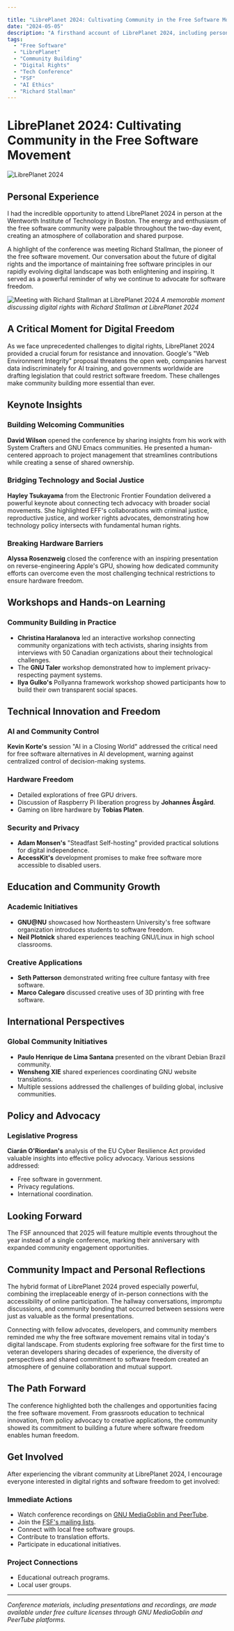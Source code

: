 ```yaml
---

title: "LibrePlanet 2024: Cultivating Community in the Free Software Movement"
date: "2024-05-05"
description: "A firsthand account of LibrePlanet 2024, including personal experiences and key moments from the FSF's annual conference on free software and digital rights."
tags: 
  - "Free Software"
  - "LibrePlanet"
  - "Community Building"
  - "Digital Rights"
  - "Tech Conference"
  - "FSF"
  - "AI Ethics"
  - "Richard Stallman"
---
```


# LibrePlanet 2024: Cultivating Community in the Free Software Movement

![LibrePlanet 2024](https://github.com/user-attachments/assets/01f7e077-75f4-4971-9540-aeab85cfc982)

## Personal Experience

I had the incredible opportunity to attend LibrePlanet 2024 in person at the Wentworth Institute of Technology in Boston. The energy and enthusiasm of the free software community were palpable throughout the two-day event, creating an atmosphere of collaboration and shared purpose.

A highlight of the conference was meeting Richard Stallman, the pioneer of the free software movement. Our conversation about the future of digital rights and the importance of maintaining free software principles in our rapidly evolving digital landscape was both enlightening and inspiring. It served as a powerful reminder of why we continue to advocate for software freedom.

![Meeting with Richard Stallman at LibrePlanet 2024](https://github.com/user-attachments/assets/2b0e72f3-4818-415f-b4a4-ee50cd3f830d)
*A memorable moment discussing digital rights with Richard Stallman at LibrePlanet 2024*

## A Critical Moment for Digital Freedom

As we face unprecedented challenges to digital rights, LibrePlanet 2024 provided a crucial forum for resistance and innovation. Google's "Web Environment Integrity" proposal threatens the open web, companies harvest data indiscriminately for AI training, and governments worldwide are drafting legislation that could restrict software freedom. These challenges make community building more essential than ever.

## Keynote Insights

### Building Welcoming Communities

**David Wilson** opened the conference by sharing insights from his work with System Crafters and GNU Emacs communities. He presented a human-centered approach to project management that streamlines contributions while creating a sense of shared ownership.

### Bridging Technology and Social Justice

**Hayley Tsukayama** from the Electronic Frontier Foundation delivered a powerful keynote about connecting tech advocacy with broader social movements. She highlighted EFF's collaborations with criminal justice, reproductive justice, and worker rights advocates, demonstrating how technology policy intersects with fundamental human rights.

### Breaking Hardware Barriers

**Alyssa Rosenzweig** closed the conference with an inspiring presentation on reverse-engineering Apple's GPU, showing how dedicated community efforts can overcome even the most challenging technical restrictions to ensure hardware freedom.

## Workshops and Hands-on Learning

### Community Building in Practice

- **Christina Haralanova** led an interactive workshop connecting community organizations with tech activists, sharing insights from interviews with 50 Canadian organizations about their technological challenges.
- The **GNU Taler** workshop demonstrated how to implement privacy-respecting payment systems.
- **Ilya Gulko's** Pollyanna framework workshop showed participants how to build their own transparent social spaces.

## Technical Innovation and Freedom

### AI and Community Control

**Kevin Korte's** session "AI in a Closing World" addressed the critical need for free software alternatives in AI development, warning against centralized control of decision-making systems.

### Hardware Freedom

- Detailed explorations of free GPU drivers.
- Discussion of Raspberry Pi liberation progress by **Johannes Åsgård**.
- Gaming on libre hardware by **Tobias Platen**.

### Security and Privacy

- **Adam Monsen's** "Steadfast Self-hosting" provided practical solutions for digital independence.
- **AccessKit's** development promises to make free software more accessible to disabled users.

## Education and Community Growth

### Academic Initiatives

- **GNU@NU** showcased how Northeastern University's free software organization introduces students to software freedom.
- **Neil Plotnick** shared experiences teaching GNU/Linux in high school classrooms.

### Creative Applications

- **Seth Patterson** demonstrated writing free culture fantasy with free software.
- **Marco Calegaro** discussed creative uses of 3D printing with free software.

## International Perspectives

### Global Community Initiatives

- **Paulo Henrique de Lima Santana** presented on the vibrant Debian Brazil community.
- **Wensheng XIE** shared experiences coordinating GNU website translations.
- Multiple sessions addressed the challenges of building global, inclusive communities.

## Policy and Advocacy

### Legislative Progress

**Ciarán O'Riordan's** analysis of the EU Cyber Resilience Act provided valuable insights into effective policy advocacy. Various sessions addressed:

- Free software in government.
- Privacy regulations.
- International coordination.

## Looking Forward

The FSF announced that 2025 will feature multiple events throughout the year instead of a single conference, marking their anniversary with expanded community engagement opportunities.

## Community Impact and Personal Reflections

The hybrid format of LibrePlanet 2024 proved especially powerful, combining the irreplaceable energy of in-person connections with the accessibility of online participation. The hallway conversations, impromptu discussions, and community bonding that occurred between sessions were just as valuable as the formal presentations.

Connecting with fellow advocates, developers, and community members reminded me why the free software movement remains vital in today's digital landscape. From students exploring free software for the first time to veteran developers sharing decades of experience, the diversity of perspectives and shared commitment to software freedom created an atmosphere of genuine collaboration and mutual support.

## The Path Forward

The conference highlighted both the challenges and opportunities facing the free software movement. From grassroots education to technical innovation, from policy advocacy to creative applications, the community showed its commitment to building a future where software freedom enables human freedom.

## Get Involved

After experiencing the vibrant community at LibrePlanet 2024, I encourage everyone interested in digital rights and software freedom to get involved:

### Immediate Actions

- Watch conference recordings on [GNU MediaGoblin and PeerTube](https://media.libreplanet.org/).
- Join the [FSF's mailing lists](https://www.fsf.org/free-software-supporter).
- Connect with local free software groups.
- Contribute to translation efforts.
- Participate in educational initiatives.

### Project Connections

- Educational outreach programs.
- Local user groups.

---

*Conference materials, including presentations and recordings, are made available under free culture licenses through GNU MediaGoblin and PeerTube platforms.*
